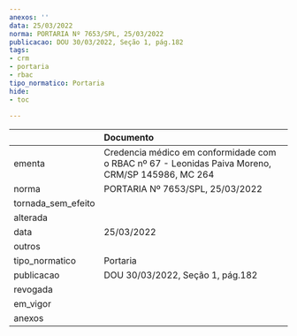 ```yaml
---
anexos: ''
data: 25/03/2022
norma: PORTARIA Nº 7653/SPL, 25/03/2022
publicacao: DOU 30/03/2022, Seção 1, pág.182
tags:
- crm
- portaria
- rbac
tipo_normatico: Portaria
hide: 
- toc 
 
---
```


|                    | Documento                                                                                        |
|:-------------------|:-------------------------------------------------------------------------------------------------|
| ementa             | Credencia médico em conformidade com o RBAC nº 67 - Leonidas Paiva Moreno, CRM/SP 145986, MC 264 |
| norma              | PORTARIA Nº 7653/SPL, 25/03/2022                                                                 |
| tornada_sem_efeito |                                                                                                  |
| alterada           |                                                                                                  |
| data               | 25/03/2022                                                                                       |
| outros             |                                                                                                  |
| tipo_normatico     | Portaria                                                                                         |
| publicacao         | DOU 30/03/2022, Seção 1, pág.182                                                                 |
| revogada           |                                                                                                  |
| em_vigor           |                                                                                                  |
| anexos             |                                                                                                  |